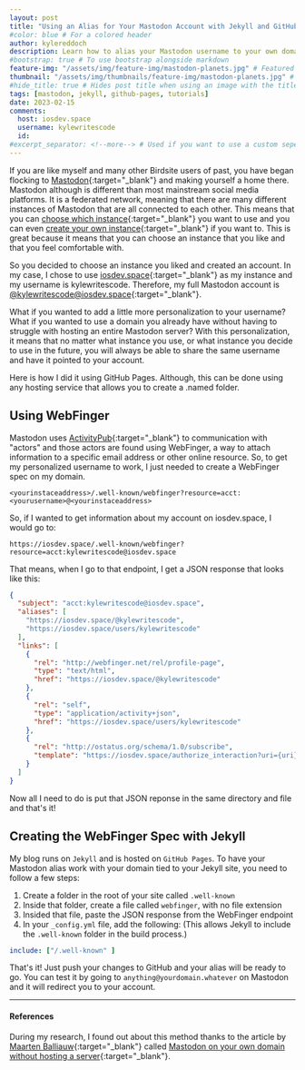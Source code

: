 ```yaml
---
layout: post
title: "Using an Alias for Your Mastodon Account with Jekyll and GitHub Pages"
#color: blue # For a colored header
author: kylereddoch
description: Learn how to alias your Mastodon username to your own domain when using Jekyll and GitHub pages.
#bootstrap: true # To use bootstrap alongside markdown
feature-img: "/assets/img/feature-img/mastodon-planets.jpg" # Featured image in post header
thumbnail: "/assets/img/thumbnails/feature-img/mastodon-planets.jpg" # Thumbnail for post in blog list
#hide_title: true # Hides post title when using an image with the title in it
tags: [mastodon, jekyll, github-pages, tutorials]
date: 2023-02-15
comments:
  host: iosdev.space
  username: kylewritescode 
  id: 
#excerpt_separator: <!--more--> # Used if you want to use a custom seperator (put the seperator in the post where you want it)
---
```


If you are like myself and many other Birdsite users of past, you have began flocking to [Mastodon](https://joinmastodon.org){:target="_blank"} and making yourself a home there. Mastodon although is different than most mainstream social media platforms. It is a federated network, meaning that there are many different instances of Mastodon that are all connected to each other. This means that you can [choose which instance](https://joinmastodon.org/servers){:target="_blank"} you want to use and you can even [create your own instance](https://docs.joinmastodon.org/user/run-your-own/){:target="_blank"} if you want to. This is great because it means that you can choose an instance that you like and that you feel comfortable with.

So you decided to choose an instance you liked and created an account. In my case, I chose to use [iosdev.space](https://iosdev.space){:target="_blank"} as my instance and my username is kylewritescode. Therefore, my full Mastodon account is [@kylewritescode@iosdev.space](https://iosdev.space/@kylewritescode){:target="_blank"}.

What if you wanted to add a little more personalization to your username? What if you wanted to use a domain you already have without having to struggle with hosting an entire Mastodon server? With this personalization, it means that no matter what instance you use, or what instance you decide to use in the future, you will always be able to share the same username and have it pointed to your account.

Here is how I did it using GitHub Pages. Although, this can be done using any hosting service that allows you to create a .named folder.

## Using WebFinger

Mastodon uses [ActivityPub](https://blog.joinmastodon.org/2018/06/how-to-implement-a-basic-activitypub-server/){:target="_blank"} to communication with "actors" and those actors are found using WebFinger, a way to attach information to a specific email address or other online resource. So, to get my personalized username to work, I just needed to create a WebFinger spec on my domain.

```text
<yourinstaceaddress>/.well-known/webfinger?resource=acct:<yourusername>@<yourinstaceaddress>
```

So, if I wanted to get information about my account on iosdev.space, I would go to:

```text
https://iosdev.space/.well-known/webfinger?resource=acct:kylewritescode@iosdev.space
```

That means, when I go to that endpoint, I get a JSON response that looks like this:

```json
{
  "subject": "acct:kylewritescode@iosdev.space",
  "aliases": [
    "https://iosdev.space/@kylewritescode",
    "https://iosdev.space/users/kylewritescode"
  ],
  "links": [
    {
      "rel": "http://webfinger.net/rel/profile-page",
      "type": "text/html",
      "href": "https://iosdev.space/@kylewritescode"
    },
    {
      "rel": "self",
      "type": "application/activity+json",
      "href": "https://iosdev.space/users/kylewritescode"
    },
    {
      "rel": "http://ostatus.org/schema/1.0/subscribe",
      "template": "https://iosdev.space/authorize_interaction?uri={uri}"
    }
  ]
}
```

Now all I need to do is put that JSON reponse in the same directory and file and that's it!

## Creating the WebFinger Spec with Jekyll

My blog runs on `Jekyll` and is hosted on `GitHub Pages`. To have your Mastodon alias work with your domain tied to your Jekyll site, you need to follow a few steps:

1. Create a folder in the root of your site called `.well-known`
2. Inside that folder, create a file called `webfinger`, with no file extension
3. Insided that file, paste the JSON response from the WebFinger endpoint
4. In your `_config.yml` file, add the following: (This allows Jekyll to include the `.well-known` folder in the build process.)

```yaml
include: ["/.well-known" ]
```

That's it! Just push your changes to GitHub and your alias will be ready to go. You can test it by going to `anything@yourdomain.whatever` on Mastodon and it will redirect you to your account.

---

#### References

During my research, I found out about this method thanks to the article by [Maarten Balliauw](https://blog.maartenballiauw.be){:target="_blank"} called [Mastodon on your own domain without hosting a server](https://blog.maartenballiauw.be/post/2022/11/05/mastodon-own-donain-without-hosting-server.html){:target="_blank"}.